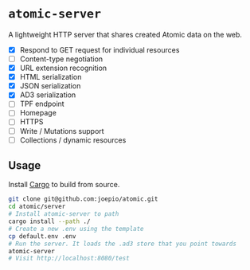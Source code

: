 # `atomic-server`

A lightweight HTTP server that shares created Atomic data on the web.

- [x] Respond to GET request for individual resources
- [ ] Content-type negotiation
- [x] URL extension recognition
- [x] HTML serialization
- [x] JSON serialization
- [x] AD3 serialization
- [ ] TPF endpoint
- [ ] Homepage
- [ ] HTTPS
- [ ] Write / Mutations support
- [ ] Collections / dynamic resources

## Usage

Install [Cargo](https://doc.rust-lang.org/cargo/getting-started/installation.html) to build from source.

```sh
git clone git@github.com:joepio/atomic.git
cd atomic/server
# Install atomic-server to path
cargo install --path ./
# Create a new .env using the template
cp default.env .env
# Run the server. It loads the .ad3 store that you point towards
atomic-server
# Visit http://localhost:8080/test
```
